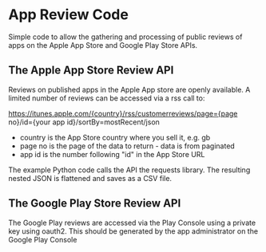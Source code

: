 # App Review Code

Simple code to allow the gathering and processing of public reviews of apps on the Apple App Store and Google Play Store APIs.

## The Apple App Store Review API
Reviews on published apps in the Apple App store are openly available. A limited number of reviews can be accessed via a rss call to: 

https://itunes.apple.com/{country}/rss/customerreviews/page={page no}/id={your app id}/sortBy=mostRecent/json

- country is the App Store country where you sell it, e.g. gb
- page no is the page of the data to return - data is from paginated
- app id is the number following "id" in the App Store URL

The example Python code calls the API the requests library. The resulting nested JSON is flattened and saves as a CSV file.

## The Google Play Store Review API
The Google Play reviews are accessed via the Play Console using a private key using oauth2. This should be generated by the app administrator on the Google Play Console 
